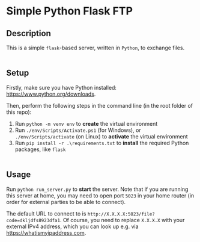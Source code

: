 # Simple Python Flask FTP

## Description

This is a simple `flask`-based server, written in `Python`, to exchange files.<br><br>

## Setup

Firstly, make sure you have Python installed: https://www.python.org/downloads.

Then, perform the following steps in the command line (in the root folder of this repo):

1. Run `python -m venv env` to **create** the virtual environment
2. Run `./env/Scripts/Activate.ps1` (for Windows), or `./env/Scripts/activate` (on Linux) to **activate** the virtual environment
3. Run `pip install -r .\requirements.txt` to **install** the required Python packages, like `flask`
<br><br>

## Usage

Run `python run_server.py` to **start** the server. Note that if you are running this server at home, you may need to open port `5023` in your home router (in order for external parties to be able to connect).

The default URL to connect to is `http://X.X.X.X:5023/file?code=dkljdfs8923dfa1`. Of course, you need to replace `X.X.X.X` with your external IPv4 address, which you can look up e.g. via https://whatismyipaddress.com.

